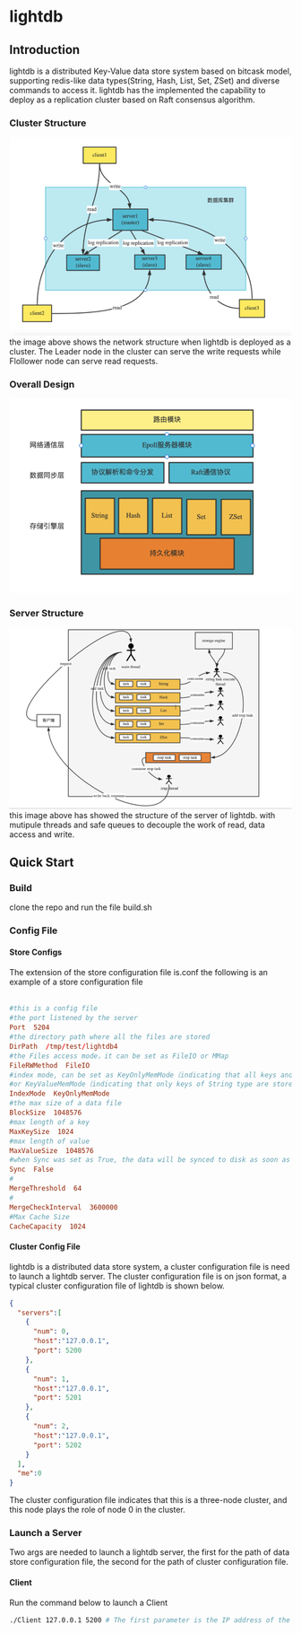 # lightdb


## Introduction
lightdb is a distributed Key-Value data store system based on bitcask model, supporting redis-like data types(String, Hash, List, Set, ZSet) and diverse commands to access it. lightdb has the implemented the capability to deploy as a replication cluster based on Raft consensus algorithm.

### Cluster Structure
![](imgs/cluster_structure.png)
the image above shows the network structure when lightdb is deployed as a cluster. The Leader node in the cluster can serve the write requests while Flollower node can serve read requests.

### Overall Design

![](imgs/overall_design.png)

### Server Structure
![](imgs/server_structure.png)
this image above has showed the structure of the server of lightdb. with mutipule threads and safe queues to decouple the work of read, data access and write.

## Quick Start

### Build
clone the repo and run the file build.sh

### Config File

#### Store Configs
The extension of the store configuration file is.conf
the following is an example of a store configuration file

```conf

#this is a config file
#the port listened by the server
Port  5204
#the directory path where all the files are stored
DirPath  /tmp/test/lightdb4
#the Files access mode，it can be set as FileIO or MMap
FileRWMethod  FileIO
#index mode, can be set as KeyOnlyMemMode（indicating that all keys and values of String type are store in memory）
#or KeyValueMemMode（indicating that only keys of String type are stored in memory）
IndexMode  KeyOnlyMemMode
#the max size of a data file
BlockSize  1048576
#max length of a key
MaxKeySize  1024
#max length of value
MaxValueSize  1048576
#when Sync was set as True, the data will be synced to disk as soon as the write request was served, if the Sync was set as False, data will be be synced to disk when the OS flushed.
Sync  False
#
MergeThreshold  64
#
MergeCheckInterval  3600000
#Max Cache Size
CacheCapacity  1024

```

#### Cluster Config File
lightdb is a distributed data store system, a cluster configuration file is need to launch a lightdb server. The cluster configuration file is on json format, a typical cluster configuration file of lightdb is shown below.
```json
{
  "servers":[
    {
      "num": 0,
      "host":"127.0.0.1",
      "port": 5200
    },
    {
      "num": 1,
      "host":"127.0.0.1",
      "port": 5201
    },
    {
      "num": 2,
      "host":"127.0.0.1",
      "port": 5202
    }
  ],
  "me":0
}
```
The cluster configuration file indicates that this is a three-node cluster, and this node plays the role of node 0 in the cluster.


### Launch a Server
Two args are needed to launch a lightdb server, the first for the path of data store configuration file, the second for the path of cluster configuration file.



#### Client
Run the command below to launch a Client
```sh
./Client 127.0.0.1 5200 # The first parameter is the IP address of the connected server, and the second parameter is the port number
```















